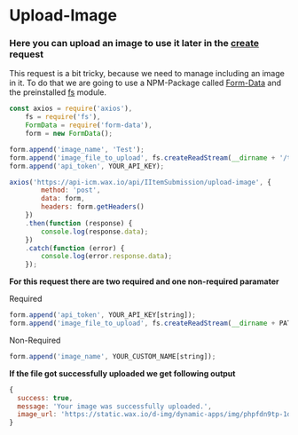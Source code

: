 # Upload-Image
### Here you can upload an image to use it later in the [create](./create.md) request

This request is a bit tricky, because we need to manage including an image in it. To do that we are going to use a NPM-Package called [Form-Data](https://www.npmjs.com/package/form-data) and the preinstalled [fs](https://nodejs.org/api/fs.html) module.

```javascript
const axios = require('axios'),
    fs = require('fs'),
    FormData = require('form-data'),
    form = new FormData();

form.append('image_name', 'Test');
form.append('image_file_to_upload', fs.createReadStream(__dirname + '/test.png'));
form.append('api_token', YOUR_API_KEY);

axios('https://api-icm.wax.io/api/IItemSubmission/upload-image', {
        method: 'post',
        data: form,
        headers: form.getHeaders()
    })
    .then(function (response) {
        console.log(response.data);
    })
    .catch(function (error) {
        console.log(error.response.data);
    });
```

**For this request there are two required and one non-required paramater**

Required
```javascript
form.append('api_token', YOUR_API_KEY[string]);
form.append('image_file_to_upload', fs.createReadStream(__dirname + PATH_TO_THE_IMAGE[string]));
```

Non-Required
```javascript
form.append('image_name', YOUR_CUSTOM_NAME[string]);
```

**If the file got successfully uploaded we get following output**
```javascript
{ 
  success: true,
  message: 'Your image was successfully uploaded.',
  image_url: 'https://static.wax.io/d-img/dynamic-apps/img/phpfdn9tp-1db5e2fb79.png' 
}
```
